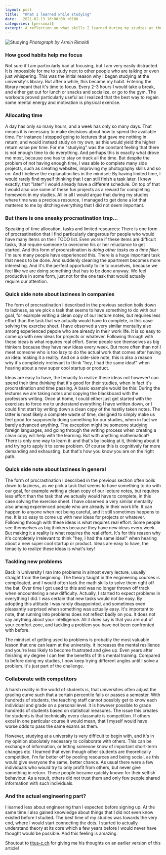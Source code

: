 ```yaml
---
layout: post
title:  "What I learned while studying"
date:   2021-02-13 16:00:00 +0100
categories: [personal]
excerpt: A reflection on what skills I learned during my studies at the university.
---
```


![Studying](/images/pexels-armin-rimoldi-5553037.jpg)
_Photograph by Armin Rimoldi_

### How good habits help me focus
Not sure if I am particularly bad at focusing, but I am very easily distracted. It is impossible for me to study next to other people who are talking or even just whispering. This was the initial reason why I began studying at the university's library. But after a while, this became my habit. Entering the library meant that it's time to focus. Every 2-3 hours I would take a break,  and either get out for lunch or snacks and socialize, or go to the gym. The workouts proved particularly useful as I realized that the best way to regain some mental energy and motivation is physical exercise.

### Allocating time
A day has only so many hours, and a week has only so many days. That means it is necessary to make decisions about how to spend the available time. For instance I stopped going to lectures that gave me nothing in return, and would instead study on my own, as this would yield the higher return value per time. For me "studying" was the constant feeling that there is not enough time to do everything. And perhaps this is exactly what drove me most, because one has to stay on track all the time. But despite the problem of not having enough time, I was able to complete many side projects, such as creating websites, improving my photography skills and so on. And I believe the explanation lies in the mindset: By having limited time, I would rarely find myself thinking that I can still finish a task later. I knew exactly, that "later" I would already have a different schedule. On top of that I would also use some of these fun projects as a reward for completing homework in my studies. All in all I would argue that during my studies where time was a precious resource, I managed to get done a lot that mattered to me by ditching everything that I did not deem important.

### But there is one sneaky procrastination trap...
Speaking of time allocation, tasks and limited resources: There is one form of procrastination that I find particularly dangerous for people who would have many items on their TODO list. Even worse if these items are difficult tasks, that require someone to overcome his or her reluctance to get started. And this form of procrastination is _doing other tasks as a time filler_. I'm sure many people have experienced this. There is a huge important task that needs to be done. And suddenly cleaning the apartment becomes more interesting. And it's the perfect opportunity to lie to ourselves, because we feel like we are doing something that has to be done anyway. We feel productive in some form, just not for the one task that would actually require our attention.

### Quick side note about laziness in companies
The form of procrastination I described in the previous section boils down to laziness, as we pick a task that seems to have something to do with our goal, for example writing a clean copy of our lecture notes, but requires less effort than the task that we actually would have to complete, in this case solving the exercise sheet. I have observed a very similar mentality also among experienced pepole who are already in their work life. It is so easy to come up with new ideas for projects or whatever. Following through with these ideas is what requires real effort. Some people see themselves as big thinkers because they have new ideas every week. But more often than not I meet someone who is too lazy to do the actual work that comes after having an idea: making it a reality. And on a side-side note, this is also a reason why it's completely irrelevant to think "hey, I had the same idea!" when hearing about a new super cool startup or product. 

Ideas are easy to have, the tenacity to realize these ideas not however! can spend their time _thinking_ that it's good for their studies, when in fact it's procrastination and time passing. A basic example would be this: During the lectures we are taking notes and copying the blackboard with the professors writing. Once at home, I could either just get started with the exercises to force me to understand everything I have written down, or I could first start by writing down a clean copy of the hastily taken notes. The latter is most likely a complete waste of time, designed to simply make us feel good for supposedly doing something for our studies, when in fact we barely advanced anything. The exception might be someone studying foreign languages, and going through the writing process when creating a clean copy will help with the learning. But with anything mathematical? There is only one way to learn it: and that's by looking at it, thinking about it and trying to apply it to some problem. Of course this is cognitively far more demanding and exhausting, but that's how you know you are on the right path.

### Quick side note about laziness in general
The form of procrastination I described in the previous section often boils down to laziness, as we pick a task that seems to have something to do with our goal, for example writing a clean copy of our lecture notes, but requires less effort than the task that we actually would have to complete, in this case solving the exercise sheet. I have observed a very similar mentality also among experienced people who are already in their work life. It can happen to anyone when not being careful, and it still sometimes happens to me. It is so easy to come up with new ideas for projects or whatever. Following through with these ideas is what requires real effort. Some people see themselves as big thinkers because they have new ideas every week. But making it a reality is what requires the real effort. It's for this reason why it's completely irrelevant to think "hey, I had the same idea!" when hearing about a new super cool startup or product. Ideas are easy to have, the tenacity to realize these ideas is what's key!

### Tackling new problems
Back in University I ran into problems in almost every lecture, usually straight from the beginning. The theory taught in the engineering courses is complicated, and I would often lack the math skills to solve them right off the bat. Over time I got used to this and was no longer thrown off track when encountering a new difficulty. Actually, I started to expect problems in everything I did. I was certain that new tasks would not be easy. By adopting this attitude I was rarely disappointed, and sometimes even pleasantly surprised when something was actually easy. It's important to note, that running into problems does not reflect badly on you. It does not say anything about your intelligence. All it does say is that you are out of your comfort zone, and tackling a problem you have not been confronted with before. 

The mindset of getting used to problems is probably the most valuable lesson that one can learn at the university. It increases the mental resilience and you're less likely to become frustrated and give up. Even years after finishing my degree I can feel the benefits of this mental training. Compared to before doing my studies, I now keep trying different angles until I solve a problem. It's just part of the challenge.

### Collaborate with competitors
A harsh reality in the world of students is, that universities often adjust the grading curve such that a certain percentile fails or passes a semester. With hundreds of students, the teaching staff cannot possibly get to know each individual and grade on a personal level. It is however possible to grade hundreds of students based on statistical measures. The issue this creates for students is that technically every classmate is competition. If others excel in one particular course it would mean, that I myself would have worse odds to pass the same exams as them.

However, studying at a university is very difficult to begin with, and it's in my opinion absolutely necessary to collaborate with others. This can be exchange of information, or letting someone know of important short-term changes etc. I learned that even though other students are theoretically competition, I'm far better off by pooling resources and being social, as this would give everyone the same, better chance. As usual there were a few individuals who would try to only profit from others, but never give something in return. These people became quickly known for their selfish behaviour. As a result, others did not trust them and only few people shared information with such individuals.

### And the actual engineering part?
I learned less about engineering than I expected before signing up. At the same time I also gained knowledge about things that I did not even know existed before I studied. The best time of my studies was towards the very end, where I would start connecting the dots. I started to actually understand theory at its core which a few years before I would never have thought would be possible. And this feeling is amazing.


Shoutout to [titus-c.ch](https://titus-c.ch/) for giving me his thoughts on an earlier version of this article!